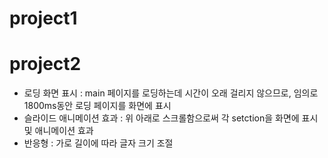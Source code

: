 # project1

# project2	

- 로딩 화면 표시 : main 페이지를 로딩하는데 시간이 오래 걸리지 않으므로, 임의로 1800ms동안 로딩 페이지를 화면에 표시
- 슬라이드 애니메이션 효과 : 위 아래로 스크롤함으로써 각 setction을 화면에 표시 및 애니메이션 효과
- 반응형 : 가로 길이에 따라 글자 크기 조절

